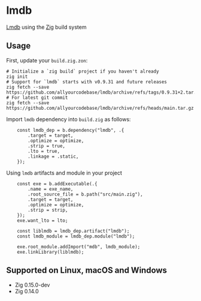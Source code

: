 # lmdb
[Lmdb](https://github.com/LMDB/lmdb/tree/mdb.master/libraries/liblmdb) using the [Zig](https://ziglang.org/) build system

## Usage

First, update your `build.zig.zon`:

```elvish
# Initialize a `zig build` project if you haven't already
zig init
# Support for `lmdb` starts with v0.9.31 and future releases
zig fetch --save https://github.com/allyourcodebase/lmdb/archive/refs/tags/0.9.31+2.tar.gz
# For latest git commit
zig fetch --save https://github.com/allyourcodebase/lmdb/archive/refs/heads/main.tar.gz
```

Import `lmdb` dependency into `build.zig` as follows:

```zig
    const lmdb_dep = b.dependency("lmdb", .{
        .target = target,
        .optimize = optimize,
        .strip = true,
        .lto = true,
        .linkage = .static,
    });
```

Using `lmdb` artifacts and module in your project
```zig
    const exe = b.addExecutable(.{
        .name = exe_name,
        .root_source_file = b.path("src/main.zig"),
        .target = target,
        .optimize = optimize,
        .strip = strip,
    });
    exe.want_lto = lto;

    const liblmdb = lmdb_dep.artifact("lmdb");
    const lmdb_module = lmdb_dep.module("lmdb");

    exe.root_module.addImport("mdb", lmdb_module);
    exe.linkLibrary(liblmdb);
```

## Supported on Linux, macOS and Windows
- Zig 0.15.0-dev
- Zig 0.14.0
